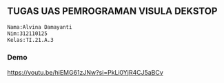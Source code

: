 ## TUGAS UAS PEMROGRAMAN VISULA DEKSTOP

```bash
Nama:Alvina Damayanti
Nim:312110125
Kelas:TI.21.A.3
```
### Demo ###
https://youtu.be/hiEMG61zJNw?si=PkLi0YjR4CJ5aBCv